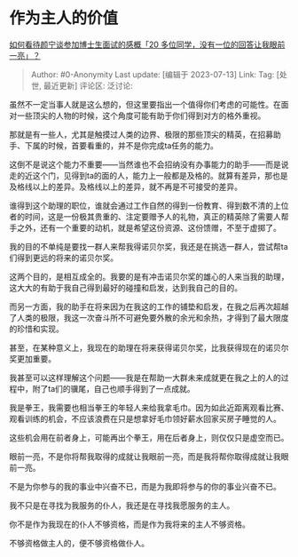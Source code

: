 # 作为主人的价值
[如何看待颜宁谈参加博士生面试的感概「20 多位同学，没有一位的回答让我眼前一亮」？](https://www.zhihu.com/question/611324507/answer/3116131748)

> Author: #0-Anonymity
> Last update: [编辑于 2023-07-13]
> Link:
> Tag: [处世, 最近更新]
> 评论区:
> 泛讨论:

虽然不一定当事人就是这么想的，但这里要指出一个值得你们考虑的可能性。在面对一些顶尖的人物的时候，这个角度可能有助于你们得到对方的格外重视。

那就是有一些人，尤其是触摸过人类的边界、极限的那些顶尖的精英，在招募助手、下属的时候，首要看重的，并不是你完成ta任务的能力。

这倒不是说这个能力不重要——当然谁也不会招纳没有办事能力的助手——而是说走的近这个门，见得到ta的面的人，能力上一般都是及格的。就算有差异，那也是及格线以上的差异。及格线以上的差异，就不再是不可接受的差异。

谁得到这个助理的职位，谁就会通过工作自然的得到一份教育、得到数不清的上位者的时间，这是一份极其贵重的、注定要赠予人的礼物，真正的精英除了需要人帮手之外，还有一个重要的动机，就是希望这份资源、这份馈赠，不至于虚掷了。

我的目的不单纯是要找一群人来帮我得诺贝尔奖，我还是在挑选一群人，尝试帮ta们得到更远的将来的诺贝尔奖。

这两个目的，是相互成全的。我要的是有冲击诺贝尔奖的雄心的人来当我的助理，这大大的有助于我自己得到最好的碰撞和启发，达到我自己的目的。

而另一方面，我的助手在将来因为在我这的工作的铺垫和启发，在我之后再次超越了人类的极限，我这一次奋斗所不可避免要外散的余光和余热，才得到了最大限度的珍惜和实现。

甚至，在某种意义上，我现在的助理在将来获得诺贝尔奖，比我获得现在的诺贝尔奖更加重要。

我甚至可以这样理解这个问题——我是在帮助一大群未来成就更在我之上的人的过程中，附了ta们的骥尾，自己也顺手得到了一点成就。

我是拳王，我需要也相当拳王的年轻人来给我拿毛巾。因为如此近距离观看比赛、观看训练的机会，不应该浪费在只是想拿好毛巾领好薪水回家买房子睡觉的人。

这些机会用在前者身上，可能再出个拳王，用在后者身上，则仅仅只是虚空而已。

眼前一亮，不是你将帮我取得的成就让我眼前一亮，而是我将帮你取得成就让我眼前一亮。

不是为你参与的我的事业中兴奋不已，而是为我即将参与的你的事业兴奋不已。

我不只是在寻找为我服务的仆人，我还是在寻找我愿服务的主人。

你不是作为我现在的仆人不够资格，而是作为我将来的主人不够资格。

不够资格做主人的，便不够资格做仆人。